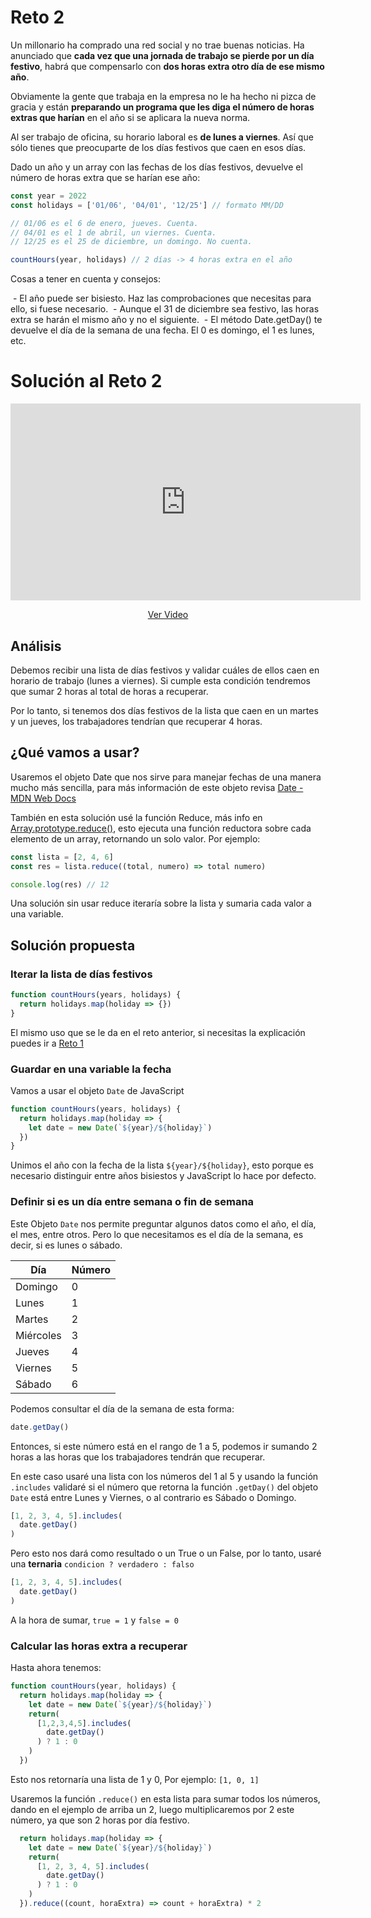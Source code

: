 # Reto 2

Un millonario ha comprado una red social y no trae buenas noticias. Ha anunciado que **cada vez que una jornada de trabajo se pierde por un día festivo**, habrá que compensarlo con **dos horas extra otro día de ese mismo año**.

Obviamente la gente que trabaja en la empresa no le ha hecho ni pizca de gracia y están **preparando un programa que les diga el número de horas extras que harían** en el año si se aplicara la nueva norma.

Al ser trabajo de oficina, su horario laboral es **de lunes a viernes**. Así que sólo tienes que preocuparte de los días festivos que caen en esos días.

Dado un año y un array con las fechas de los días festivos, devuelve el número de horas extra que se harían ese año:

```js
const year = 2022
const holidays = ['01/06', '04/01', '12/25'] // formato MM/DD

// 01/06 es el 6 de enero, jueves. Cuenta.
// 04/01 es el 1 de abril, un viernes. Cuenta.
// 12/25 es el 25 de diciembre, un domingo. No cuenta.

countHours(year, holidays) // 2 días -> 4 horas extra en el año
```

Cosas a tener en cuenta y consejos:

 - El año puede ser bisiesto. Haz las comprobaciones que necesitas para ello, si fuese necesario.
 - Aunque el 31 de diciembre sea festivo, las horas extra se harán el mismo año y no el siguiente.
 - El método Date.getDay() te devuelve el día de la semana de una fecha. El 0 es domingo, el 1 es lunes, etc.

# Solución al Reto 2

<div align="center">
<iframe width="560" height="315" src="https://www.youtube.com/embed/ffPb7gMjaNE" frameborder="0" allow="accelerometer; autoplay; encrypted-media; gyroscope; picture-in-picture" allowfullscreen></iframe>

[Ver Video](https://youtu.be/ffPb7gMjaNE)
</div>

## Análisis

Debemos recibir una lista de días festivos y validar cuáles de ellos caen en horario de trabajo (lunes a viernes). Si cumple esta condición tendremos que sumar 2 horas al total de horas a recuperar.

Por lo tanto, si tenemos dos días festivos de la lista que caen en un martes y un jueves, los trabajadores tendrían que recuperar 4 horas.

## ¿Qué vamos a usar? 

Usaremos el objeto Date que nos sirve para manejar fechas de una manera mucho más sencilla, para más información de este objeto revisa [Date - MDN Web Docs](https://developer.mozilla.org/es/docs/Web/JavaScript/Reference/Global_Objects/Date)

También en esta solución usé la función Reduce, más info en [Array.prototype.reduce()](https://developer.mozilla.org/es/docs/Web/JavaScript/Reference/Global_Objects/Array/Reduce), esto ejecuta una función reductora sobre cada elemento de un array, retornando un solo valor. Por ejemplo:

```js
const lista = [2, 4, 6]
const res = lista.reduce((total, numero) => total numero)

console.log(res) // 12
```

Una solución sin usar reduce iteraría sobre la lista y sumaria cada valor a una variable.

## Solución propuesta

### Iterar la lista de días festivos

```js
function countHours(years, holidays) {
  return holidays.map(holiday => {})
}
```

El mismo uso que se le da en el reto anterior, si necesitas la explicación puedes ir a [Reto 1](https://github.com/Achalogy/advent-js-2022/tree/main/retos/reto1/README.me)

### Guardar en una variable la fecha

Vamos a usar el objeto `Date` de JavaScript

```js
function countHours(years, holidays) {
  return holidays.map(holiday => {
    let date = new Date(`${year}/${holiday}`)
  })
}
```

Unimos el año con la fecha de la lista `${year}/${holiday}`, esto porque es necesario distinguir entre años bisiestos y JavaScript lo hace por defecto.

### Definir si es un día entre semana o fin de semana

Este Objeto `Date` nos permite preguntar algunos datos como el año, el día, el mes, entre otros. Pero lo que necesitamos es el día de la semana, es decir, si es lunes o sábado.

| Día | Número |
| --- | ------ |
| Domingo | 0 |
| Lunes | 1 |
| Martes | 2 |
| Miércoles | 3 |
| Jueves | 4 |
| Viernes | 5 |
| Sábado | 6 |

Podemos consultar el día de la semana de esta forma:

```js
date.getDay()
```

Entonces, si este número está en el rango de 1 a 5, podemos ir sumando 2 horas a las horas que los trabajadores tendrán que recuperar.

En este caso usaré una lista con los números del 1 al 5 y usando la función `.includes` validaré si el número que retorna la función `.getDay()` del objeto `Date` está entre Lunes y Viernes, o al contrario es Sábado o Domingo.

```js
[1, 2, 3, 4, 5].includes(
  date.getDay()
)
```

Pero esto nos dará como resultado o un True o un False, por lo tanto, usaré una **ternaria** `condicion ? verdadero : falso`

```js
[1, 2, 3, 4, 5].includes(
  date.getDay()
)
```

A la hora de sumar, `true = 1` y `false = 0`

### Calcular las horas extra a recuperar

Hasta ahora tenemos:

```js
function countHours(year, holidays) {
  return holidays.map(holiday => {
    let date = new Date(`${year}/${holiday}`)
    return(
      [1,2,3,4,5].includes(
        date.getDay()
      ) ? 1 : 0
    )
  })
```

Esto nos retornaría una lista de 1 y 0, Por ejemplo: `[1, 0, 1]`

Usaremos la función `.reduce()` en esta lista para sumar todos los números, dando en el ejemplo de arriba un 2, luego multiplicaremos por 2 este número, ya que son 2 horas por día festivo.

```js
  return holidays.map(holiday => {
    let date = new Date(`${year}/${holiday}`)
    return(
      [1, 2, 3, 4, 5].includes(
        date.getDay()
      ) ? 1 : 0
    )
  }).reduce((count, horaExtra) => count + horaExtra) * 2
```